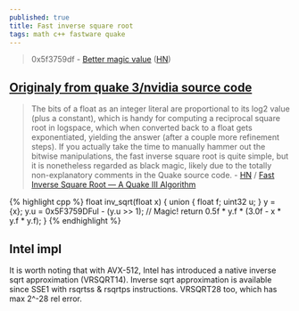 ```yaml
---
published: true
title: Fast inverse square root
tags: math c++ fastware quake
---
```

> 0x5f3759df - [Better magic value](http://rrrola.wz.cz/inv_sqrt.html) ([HN](https://news.ycombinator.com/item?id=17487475))

## [Originaly from quake 3/nvidia source code](https://en.wikipedia.org/wiki/Fast_inverse_square_root#Overview_of_the_code)

> The bits of a float as an integer literal are proportional to its log2 value (plus a constant), which is handy for computing a reciprocal square root in logspace, which when converted back to a float gets exponentiated, yielding the answer (after a couple more refinement steps). If you actually take the time to manually hammer out the bitwise manipulations, the fast inverse square root is quite simple, but it is nonetheless regarded as black magic, likely due to the totally non-explanatory comments in the Quake source code. - [HN](https://news.ycombinator.com/item?id=28269277) / [Fast Inverse Square Root — A Quake III Algorithm](https://www.youtube.com/watch?v=p8u_k2LIZyo)


{% highlight cpp %}
float inv_sqrt(float x) { 
  union { float f; uint32 u; } y = {x};
  y.u = 0x5F3759DFul - (y.u >> 1);  // Magic!
  return 0.5f * y.f * (3.0f - x * y.f * y.f);
}
{% endhighlight %}

## Intel impl

It is worth noting that with AVX-512, Intel has introduced a native inverse sqrt approximation (VRSQRT14).
Inverse sqrt approximation is available since SSE1 with rsqrtss & rsqrtps instructions.
VRSQRT28 too, which has max 2^-28 rel error.

